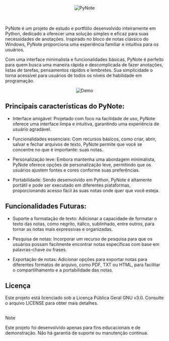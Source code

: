 <div align="center">
   <img src="https://github.com/alexxsouzaa/PyNote/assets/132787362/f9c55219-8407-4a0c-a4d7-ec646294f17b" alt="PyNote">
</div>

</br>
</br>

PyNote é um projeto de estudo e portfólio desenvolvido inteiramente em Python, dedicado a oferecer uma solução simples e eficaz para suas necessidades de anotações. Inspirado no bloco de notas clássico do Windows, PyNote proporciona uma experiência familiar e intuitiva para os usuários.

Com uma interface minimalista e funcionalidades básicas, PyNote é perfeito para quem busca uma maneira rápida e descomplicada de fazer anotações, listas de tarefas, pensamentos rápidos e lembretes. Sua simplicidade o torna acessível para usuários de todos os níveis de habilidade em programação.

<div align="center">
   <img src="https://github.com/alexxsouzaa/PyNote/assets/132787362/85940551-588a-47a2-8c70-3b7e0f74e9b6" alt="Demo">
</div>


## Principais características do PyNote:

* Interface amigável: Projetado com foco na facilidade de uso, PyNote oferece uma interface limpa e intuitiva, garantindo uma experiência de usuário agradável.

* Funcionalidades essenciais: Com recursos básicos, como criar, abrir, salvar e fechar arquivos de texto, PyNote permite que você se concentre no que é importante: suas notas.

* Personalização leve: Embora mantenha uma abordagem minimalista, PyNote oferece opções de personalização leve, permitindo que os usuários ajustem fontes e cores conforme suas preferências.

* Portabilidade: Sendo desenvolvido em Python, PyNote é altamente portátil e pode ser executado em diferentes plataformas, proporcionando acesso fácil às suas notas onde quer que você esteja.


## Funcionalidades Futuras:

* Suporte a formatação de texto: Adicionar a capacidade de formatar o texto das notas, como negrito, itálico, sublinhado, entre outros, para tornar as notas mais expressivas e organizadas.

* Pesquisa de notas: Incorporar um recurso de pesquisa para que os usuários possam facilmente encontrar notas específicas com base em palavras-chave ou frases.

* Exportação de notas: Adicionar opções para exportar notas para diferentes formatos de arquivo, como PDF, TXT ou HTML, para facilitar o compartilhamento e a portabilidade das notas.


## Licença
Este projeto está licenciado sob a Licença Pública Geral GNU v3.0. Consulte o arquivo LICENSE para obter mais detalhes.


## 
> [!NOTE]
> Este projeto foi desenvolvido apenas para fins educacionais e de demonstração. Não há garantia de suporte ou manutenção contínua.
